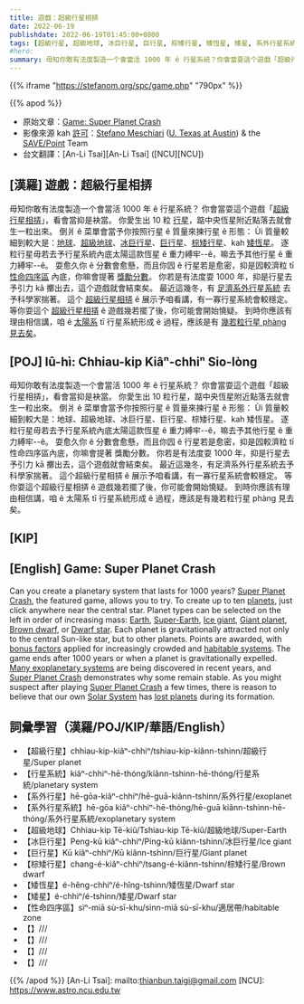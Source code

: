 ```yaml
---
title: 遊戲：超級行星相挵
date: 2022-06-19
publishdate: 2022-06-19T01:45:00+0800
tags: [超級行星, 超級地球, 冰巨行星, 巨行星, 棕矮行星, 矮恆星, 矮星, 系外行星系統, 系外行星, 行星系統, 性命四序區]
#hero:
summary: 毋知你敢有法度製造一个會當活 1000 年 ê 行星系統？你會當耍這个遊戲「超級行星相挵」，看會當抑是袂當。
---
```

{{% iframe "https://stefanom.org/spc/game.php" "790px" %}}


{{% apod %}}

- 原始文章：[Game: Super Planet Crash](https://apod.nasa.gov/apod/ap220619.html)
- 影像來源 kah [許可](http://creativecommons.org/licenses/by-nc-nd/4.0/)：[Stefano Meschiari](https://www.stefanom.io/) ([U. Texas at Austin](https://as.utexas.edu/)) & the [SAVE/Point](https://save-point.io/) Team
- 台文翻譯：[An-Li Tsai][An-Li Tsai] ([NCU][NCU])

## [漢羅] 遊戲：超級行星相挵
毋知你敢有法度製造一个會當活 1000 年 ê 行星系統？
你會當耍這个遊戲「[超級行星相挵][Super Planet Crash]」，看會當抑是袂當。
你愛生出 10 粒 [行星][planets]，踮中央恆星附近點落去就會生一粒出來。
倒爿 ê 菜單會當予你按照行星 ê 質量來揀行星 ê 形態：
Ùi 質量較細到較大是：[地球][Earth]、[超級地球][Super-Earth]、[冰巨行星][Ice giant]、[巨行星][Giant planet]、[棕矮行星][Brown dwarf]、kah [矮恆星][Dwarf star]。
逐粒行星毋若去予行星系統內底太陽這款恆星 ê 重力縛牢--ê，嘛去予其他行星 ê 重力縛牢--ê。
耍愈久你 ê 分數會愈懸，而且你囥 ê 行星若是愈密，抑是囥較濟粒 tī [性命四序區][habitable systems] 內底，你嘛會提著 [獎勵分數][bonus factors]。
你若是有法度耍 1000 年，抑是行星去予引力 kā 擲出去，這个遊戲就會結束矣。
最近這幾冬，有 [足濟系外行星系統][Many exoplanetary systems] 去予科學家揣著。
這个 [超級行星相挵][Super Planet Crash 1] ê 展示予咱看講，有一寡行星系統會較穩定。
等你耍這个 [超級行星相挵][Super Planet Crash 2] ê 遊戲幾若擺了後，你可能會開始憢疑。
到時你應該有理由相信講，咱 ê [太陽系][Solar System] tī 行星系統形成 ê 過程，應該是有 [幾若粒行星 phàng 見去矣][lost planets]。



## [POJ] Iû-hì: Chhiau-kip Kiâⁿ-chhiⁿ Sio-lòng
毋知你敢有法度製造一个會當活 1000 年 ê 行星系統？
你會當耍這个遊戲「超級行星相挵」，看會當抑是袂當。
你愛生出 10 粒行星，踮中央恆星附近點落去就會生一粒出來。
倒爿 ê 菜單會當予你按照行星 ê 質量來揀行星 ê 形態：
Ùi 質量較細到較大是：地球、超級地球、冰巨行星、巨行星、棕矮行星、kah 矮恆星。
逐粒行星毋若去予行星系統內底太陽這款恆星 ê 重力縛牢--ê，嘛去予其他行星 ê 重力縛牢--ê。
耍愈久你 ê 分數會愈懸，而且你囥 ê 行星若是愈密，抑是囥較濟粒 tī 性命四序區內底，你嘛會提著 獎勵分數。
你若是有法度耍 1000 年，抑是行星去予引力 kā 擲出去，這个遊戲就會結束矣。
最近這幾冬，有足濟系外行星系統去予科學家揣著。
這个超級行星相挵 ê 展示予咱看講，有一寡行星系統會較穩定。
等你耍這个超級行星相挵 ê 遊戲幾若擺了後，你可能會開始憢疑。
到時你應該有理由相信講，咱 ê 太陽系 tī 行星系統形成 ê 過程，應該是有幾若粒行星 phàng 見去矣。

## [KIP]

## [English] Game: Super Planet Crash
Can you create a planetary system that lasts for 1000 years?
[Super Planet Crash][Super Planet Crash], the featured game, allows you to try.
To create up to ten [planets][planets], just click anywhere near the central star.
Planet types can be selected on the left in order of increasing mass: [Earth][Earth], [Super-Earth][Super-Earth], [Ice giant][Ice giant], [Giant planet][Giant planet], [Brown dwarf][Brown dwarf], or [Dwarf star][Dwarf star].
Each planet is gravitationally attracted not only to the central Sun-like star, but to other planets.
Points are awarded, with [bonus factors][bonus factors] applied for increasingly crowded and [habitable systems][habitable systems].
The game ends after 1000 years or when a planet is gravitationally expelled.
[Many exoplanetary systems][Many exoplanetary systems] are being discovered in recent years, and [Super Planet Crash][Super Planet Crash 1] demonstrates why some remain stable.
As you might suspect after playing [Super Planet Crash][Super Planet Crash 2] a few times, there is reason to believe that our own [Solar System][Solar System] has [lost planets][lost planets] during its formation.

## 詞彙學習（漢羅/POJ/KIP/華語/English）
- 【超級行星】chhiau-kip-kiâⁿ-chhiⁿ/tshiau-kip-kiânn-tshinn/超級行星/Super planet
- 【行星系統】kiâⁿ-chhiⁿ-hē-thóng/kiânn-tshinn-hē-thóng/行星系統/planetary system
- 【系外行星】hē-gōa-kiâⁿ-chhiⁿ/hē-guā-kiânn-tshinn/系外行星/exoplanet
- 【系外行星系統】hē-gōa kiâⁿ-chhiⁿ-hē-thóng/hē-guā kiânn-tshinn-hē-thóng/系外行星系統/exoplanetary system
- 【超級地球】Chhiau-kip Tē-kiû/Tshiau-kip Tē-kiû/超級地球/Super-Earth
- 【冰巨行星】Peng-kū kiâⁿ-chhiⁿ/Ping-kū kiânn-tshinn/冰巨行星/Ice giant
- 【巨行星】Kū kiâⁿ-chhiⁿ/Kū kiânn-tshinn/巨行星/Giant planet
- 【棕矮行星】chang-é-kiâⁿ-chhiⁿ/tsang-é-kiânn-tshinn/棕矮行星/Brown dwarf
- 【矮恆星】é-hêng-chhiⁿ/é-hîng-tshinn/矮恆星/Dwarf star
- 【矮星】é-chhiⁿ/é-tshinn/矮星/Dwarf star
- 【性命四序區】sìⁿ-miā sù-sī-khu/sìnn-miā sù-sī-khu/適居帶/habitable zone
- 【】///
- 【】///
- 【】///
- 【】///

{{% /apod %}}
[An-Li Tsai]: mailto:thianbun.taigi@gmail.com
[NCU]: https://www.astro.ncu.edu.tw

[copyright]: https://apod.nasa.gov/apod/fap/lib/about_apod.html#srapply

[Super Planet Crash]:https://stefanom.org/spc/
[planets]:https://solarsystem.nasa.gov/resources/313/what-is-a-planet/
[Earth]:https://apod.nasa.gov/apod/ap100713.html
[Super-Earth]:http://en.wikipedia.org/wiki/Super-Earth
[Ice giant]:http://en.wikipedia.org/wiki/Ice_giant
[Giant planet]:https://exoplanets.nasa.gov/what-is-an-exoplanet/planet-types/gas-giant/
[Brown dwarf]:http://starchild.gsfc.nasa.gov/docs/StarChild/questions/question62.html
[Dwarf star]:https://www.universetoday.com/138338/wheres-line-massive-planet-brown-dwarf-star/
[bonus factors]:https://pictures-of-cats.org/wp-content/uploads/2020/07/happy-cat_edited.jpg
[habitable systems]:https://seec.gsfc.nasa.gov/what_makes_a_planet_habitable.html
[Many exoplanetary systems]:https://apod.nasa.gov/apod/ap190710.html
[Super Planet Crash 1]:https://news.ycombinator.com/item?id=7591094
[Super Planet Crash 2]:http://www.space.com/25402-super-planet-crash-video-game.html
[Solar System]:https://solarsystem.nasa.gov/solar-system/our-solar-system/overview/
[lost planets]:http://www.newscientist.com/article/dn20952-missing-planet-explains-solar-systems-structure.html
